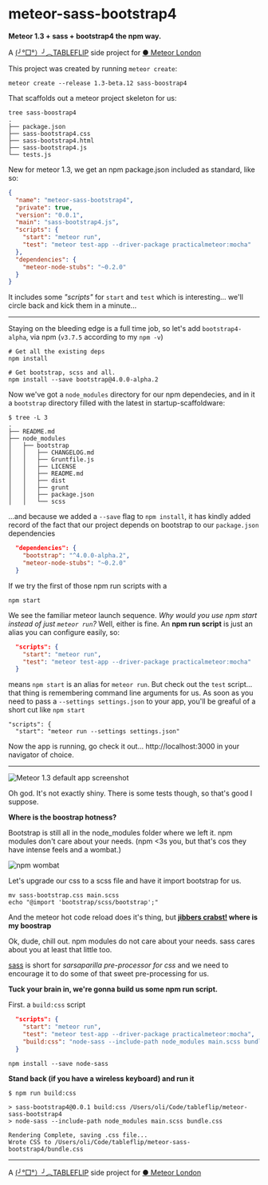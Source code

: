 # meteor-sass-bootstrap4

**Meteor 1.3 + sass + bootstrap4 the npm way.**

A [(╯°□°）╯︵TABLEFLIP](https://tableflip.io) side project for [● Meteor London](http://www.meetup.com/Meteor-London/)

This project was created by running `meteor create`:

```shell
meteor create --release 1.3-beta.12 sass-boostrap4
```

That scaffolds out a meteor project skeleton for us:

```shell
tree sass-boostrap4
.
├── package.json
├── sass-bootstrap4.css
├── sass-bootstrap4.html
├── sass-bootstrap4.js
└── tests.js
```

New for meteor 1.3, we get an npm package.json included as standard, like so:

```json
{
  "name": "meteor-sass-bootstrap4",
  "private": true,
  "version": "0.0.1",
  "main": "sass-bootstrap4.js",
  "scripts": {
    "start": "meteor run",
    "test": "meteor test-app --driver-package practicalmeteor:mocha"
  },
  "dependencies": {
    "meteor-node-stubs": "~0.2.0"
  }
}
```

It includes some _"scripts"_ for `start` and `test` which is interesting... we'll circle back and kick them in a minute...

---

Staying on the bleeding edge is a full time job, so let's add `bootstrap4-alpha`, via npm (`v3.7.5` according to my `npm -v`)

```shell
# Get all the existing deps
npm install

# Get bootstrap, scss and all.
npm install --save bootstrap@4.0.0-alpha.2
```

Now we've got a `node_modules` directory for our npm dependecies, and in it a `bootstrap` directory filled with the latest in startup-scaffoldware:

```shell
$ tree -L 3
.
├── README.md
├── node_modules
│   ├── bootstrap
│   │   ├── CHANGELOG.md
│   │   ├── Gruntfile.js
│   │   ├── LICENSE
│   │   ├── README.md
│   │   ├── dist
│   │   ├── grunt
│   │   ├── package.json
│   │   └── scss
```

...and because we added a `--save` flag to `npm install`, it has kindly added record of the fact that our project depends on bootstrap to our `package.json` dependencies

```json
  "dependencies": {
    "bootstrap": "^4.0.0-alpha.2",
    "meteor-node-stubs": "~0.2.0"
  }
```

If we try the first of those npm run scripts with a

```shell
npm start
```

We see the familiar meteor launch sequence. _Why would you use npm start instead of just `meteor run`?_ Well, either is fine. An **npm run script** is just an alias you can configure easily, so:


```json
  "scripts": {
    "start": "meteor run",
    "test": "meteor test-app --driver-package practicalmeteor:mocha"
  }
```

means `npm start` is an alias for `meteor run`. But check out the `test` script... that thing is remembering command line arguments for us. As soon as you need to pass a `--settings settings.json` to your app, you'll be greaful of a short cut like `npm start`

```
"scripts": {
  "start": "meteor run --settings settings.json"
```

Now the app is running, go check it out... http://localhost:3000 in your navigator of choice.

---

![Meteor 1.3 default app screenshot][1]

Oh god. It's not exactly shiny. There is some tests though, so that's good I suppose.

**Where is the boostrap hotness?**

Bootstrap is still all in the node_modules folder where we left it. npm modules don't care about your needs. (npm <3s you, but that's cos they have intense feels and a wombat.)

![npm wombat][2]

Let's upgrade our css to a scss file and have it import bootstrap for us.

```shell
mv sass-bootstrap.css main.scss
echo "@import 'bootstrap/scss/bootstrap';"
```

And the meteor hot code reload does it's thing, but **[jibbers crabst!][3] where is my boostrap**

Ok, dude, chill out. npm modules do not care about your needs. sass cares about you at least that little too.

[sass](http://sass-lang.com/) is short for _sarsaparilla pre-processor for css_ and we need to encourage it to do some of that sweet pre-processing for us.

**Tuck your brain in, we're gonna build us some npm run script.**

First. a `build:css` script

```json
  "scripts": {
    "start": "meteor run",
    "test": "meteor test-app --driver-package practicalmeteor:mocha",
    "build:css": "node-sass --include-path node_modules main.scss bundle.css"
  }
```

```shell
npm install --save node-sass
```

**Stand back (if you have a wireless keyboard) and run it**

```shell
$ npm run build:css

> sass-bootstrap4@0.0.1 build:css /Users/oli/Code/tableflip/meteor-sass-bootstrap4
> node-sass --include-path node_modules main.scss bundle.css

Rendering Complete, saving .css file...
Wrote CSS to /Users/oli/Code/tableflip/meteor-sass-bootstrap4/bundle.css
```




---

A [(╯°□°）╯︵TABLEFLIP](https://tableflip.io) side project for [● Meteor London](http://www.meetup.com/Meteor-London/)


[1]:https://cloud.githubusercontent.com/assets/58871/13501269/e2403c16-e15d-11e5-9ca0-ae5a73bb47d3.png
[2]:http://36.media.tumblr.com/1e63026e4211a6e7711fe95d5ff6b13e/tumblr_inline_nn489p271Z1t68bpr_500.png
[3]:http://wp.production.patheos.com/blogs/friendlyatheist/files/im/qiaVKwS.png